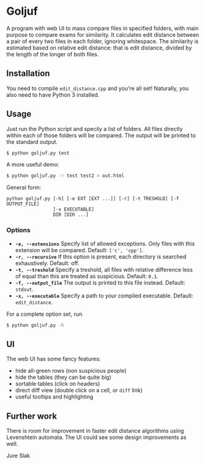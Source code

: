 # Goljuf
A program with web UI to mass compare files in specified folders, with main purpose to compare exams
for similarity. It calculates edit distance between a pair of every two files in each folder,
ignoring whitespace. The similarity is estimated based on relative edit distance: that is edit
distance, divided by the length of the longer of both files.

## Installation
You need to compile `edit_distance.cpp` and you're all set! Naturally, you also need to have Python
3 installed.

## Usage

Just run the Python script and specily a list of folders. All files directly within each of those
folders will be compared. The output will be printed to the standard output.

```bash
$ python goljuf.py test
```

A more useful demo:

```bash
$ python goljuf.py -r test test2 > out.html
```

General form:
```
python goljuf.py [-h] [-e EXT [EXT ...]] [-r] [-t TRESHOLD] [-f OUTPUT_FILE]
                 [-x EXECUTABLE]
                 DIR [DIR ...]
```


### Options

* **`-e, --extensions`** Specify list of allowed exceptions. Only files with this extension will be
  compared. Default: `['c', 'cpp']`.
* **`-r, --recursive`** If this option is present, each directory is searched exhaustively. Default:
  off.
* **`-t, --treshold`** Specify a treshold, all files with relative difference less of equal than this
  are treated as suspicious. Default: `0.1`.
* **`-f, --output_file`** The output is printed to this file instead. Default: `stdout`.
* **`-x, --executable`** Specify a path to your compiled executable. Default: `edit_distance`.

For a complete option set, run

```bash
$ python goljuf.py -h

```

## UI
The web UI has some fancy features:
* hide all-green rows (non suspicious people)
* hide the tables (they can be quite big)
* sortable tables (click on headers)
* direct diff view (double click on a cell, or `diff` link)
* useful tooltips and highlighting

## Further work
There is room for improvement in faster edit distance algorithms using Levenshtein automata.
The UI could see some design improvements as well.

Jure Slak
